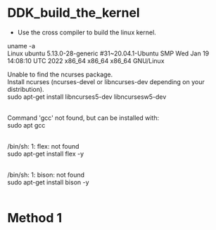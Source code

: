# DDK_build_the_kernel
* Use the cross compiler to build the linux kernel.

uname -a <br/>
Linux ubuntu 5.13.0-28-generic #31~20.04.1-Ubuntu SMP Wed Jan 19 14:08:10 UTC 2022 x86_64 x86_64 x86_64 GNU/Linux
&nbsp;

Unable to find the ncurses package. <br/>
Install ncurses (ncurses-devel or libncurses-dev depending on your distribution). <br/>
sudo apt-get install libncurses5-dev libncursesw5-dev  <br/>
&nbsp;

Command 'gcc' not found, but can be installed with: <br/>
sudo apt gcc <br/>
&nbsp;

/bin/sh: 1: flex: not found <br/>
sudo apt-get install flex -y <br/>
&nbsp;

/bin/sh: 1: bison: not found <br/>
sudo apt-get install bison -y <br/>
&nbsp;

# Method 1
